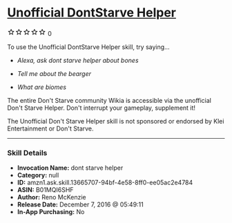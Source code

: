 # [Unofficial DontStarve Helper](http://alexa.amazon.com/#skills/amzn1.ask.skill.13665707-94bf-4e58-8ff0-ee05ac2e4784)
![0 stars](../../images/ic_star_border_black_18dp_1x.png)![0 stars](../../images/ic_star_border_black_18dp_1x.png)![0 stars](../../images/ic_star_border_black_18dp_1x.png)![0 stars](../../images/ic_star_border_black_18dp_1x.png)![0 stars](../../images/ic_star_border_black_18dp_1x.png) 0

To use the Unofficial DontStarve Helper skill, try saying...

* *Alexa, ask dont starve helper about bones*

* *Tell me about the bearger*

* *What are biomes*

The entire Don't Starve community Wikia is accessible via the unofficial Don't Starve Helper. Don't interrupt your gameplay, supplement it!

The Unofficial Don't Starve Helper skill is not sponsored or endorsed by Klei Entertainment or Don't Starve.

***

### Skill Details

* **Invocation Name:** dont starve helper
* **Category:** null
* **ID:** amzn1.ask.skill.13665707-94bf-4e58-8ff0-ee05ac2e4784
* **ASIN:** B01MQI6SHF
* **Author:** Reno McKenzie
* **Release Date:** December 7, 2016 @ 05:49:11
* **In-App Purchasing:** No
